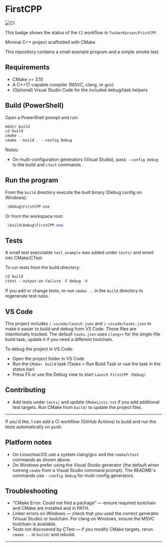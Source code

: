 # FirstCPP

![CI](https://github.com/TusharKarsan/FristCPP/actions/workflows/ci.yml/badge.svg)

This badge shows the status of the `CI` workflow in `TusharKarsan/FristCPP`.

Minimal C++ project scaffolded with CMake.

This repository contains a small example program and a simple smoke test.

## Requirements

- CMake >= 3.10
- A C++17-capable compiler (MSVC, clang, or gcc)
- (Optional) Visual Studio Code for the included debug/task helpers

## Build (PowerShell)

Open a PowerShell prompt and run:

```powershell
mkdir build
cd build
cmake ..
cmake --build . --config Debug
```

Notes:

- On multi-configuration generators (Visual Studio), pass `--config Debug` to the build and `ctest` commands.

## Run the program

From the `build` directory execute the built binary (Debug config on Windows):

```powershell
.\Debug\FirstCPP.exe
```

Or from the workspace root:

```powershell
.\build\Debug\FirstCPP.exe
```

## Tests

A small test executable `test_example` was added under `tests/` and wired into CMake/CTest.

To run tests from the build directory:

```powershell
cd build
ctest --output-on-failure -C Debug -V
```

If you add or change tests, re-run `cmake ..` in the `build` directory to regenerate test rules.

## VS Code

This project includes `/.vscode/launch.json` and `/.vscode/tasks.json` to make it easier to build and debug from VS Code. Those files are intentionally tracked. The default `tasks.json` uses `clang++` for the single-file build task; update it if you need a different toolchain.

To debug the project in VS Code:

- Open the project folder in VS Code
- Run the `CMake: build` task (Tasks > Run Build Task or use the task in the status bar)
- Press F5 or use the Debug view to start `Launch FirstCPP (Debug)`

## Contributing

- Add tests under `tests/` and update `CMakeLists.txt` if you add additional test targets. Run CMake from `build/` to update the project files.

---

If you'd like, I can add a CI workflow (GitHub Actions) to build and run the tests automatically on push.

## Platform notes

- On Linux/macOS use a system clang/gcc and the `cmake`/`ctest` commands as shown above.
- On Windows prefer using the Visual Studio generator (the default when running `cmake` from a Visual Studio command prompt). The README's commands use `--config Debug` for multi-config generators.

## Troubleshooting

- "CMake Error: Could not find a package" — ensure required toolchain and CMake are installed and in PATH.
- Linker errors on Windows — check that you used the correct generator (Visual Studio) or toolchain. For clang on Windows, ensure the MSVC toolchain is available.
- Tests not discovered by CTest — if you modify CMake targets, rerun `cmake ..` in `build/` and rebuild.

---

